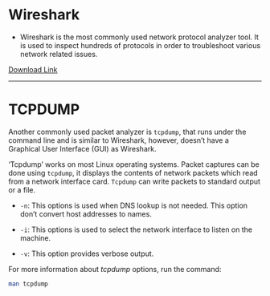 # Wireshark
- Wireshark is the most commonly used network protocol analyzer tool. It is used to inspect hundreds of protocols in order to troubleshoot various network related issues.
  
[Download Link](http://www.wireshark.org/download.html)

---

# TCPDUMP

Another commonly used packet analyzer is ```tcpdump```, that runs under the command line and is similar to Wireshark, however, doesn’t have a Graphical User Interface (GUI) as Wireshark.

‘Tcpdump’ works on most Linux operating systems. Packet captures can be done using ```tcpdump```, it displays the contents of network packets which read from a network interface card. ```Tcpdump``` can write packets to standard output or a file.

- ```-n```: This options is used when DNS lookup is not needed. This option don’t convert host addresses to names.

- ```-i```: This options is used to select the network interface to listen on the machine.

- ```-v```: This option provides verbose output.

For more information about _tcpdump_ options, run the command: 
```sh 
man tcpdump
```